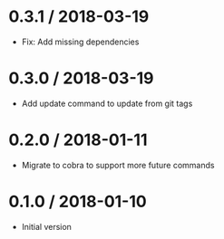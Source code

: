 # 0.3.1 / 2018-03-19

  * Fix: Add missing dependencies

# 0.3.0 / 2018-03-19

  * Add update command to update from git tags

# 0.2.0 / 2018-01-11

  * Migrate to cobra to support more future commands

# 0.1.0 / 2018-01-10

  * Initial version
